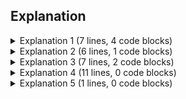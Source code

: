 ## Explanation

<details>
  <summary>Explanation 1 (7 lines, 4 code blocks)</summary>
  
  The test failure occurred in the `append` method of the `pandas.core.series.Series` class. Here is the code snippet for the `append` method:

```python
2660 :     def append(self, to_append, ignore_index=False, verify_integrity=False):
2661 :         """
2662 :         Concatenate two or more Series.
2663 :
2664 :         Parameters
2665 :         ----------
2666 :         to_append : Series or list/tuple of Series
2667 :             Series to append with self.
...
2733 :             to_concat = [self] + to_append
...
2736 :         return concat(
2737 :             to_concat, ignore_index=ignore_index, verify_integrity=verify_integrity
2738 :         )
```

Based on the error message `TypeError: can only concatenate list (not "tuple") to list`, it seems that the `to_append` parameter is expected to be a list or tuple of Series. However, in the failing test, the `tuple_input` is passed as the `to_append` argument, which is a tuple of Series.

The error occurred in this line of code:

```python
result = s.append(tuple_input)
```

Inside the `append` method, the `to_append` argument is concatenated with the `self` Series using the `+` operator. Since `to_append` is expected to be a list or tuple of Series, the code tries to concatenate the Series objects in `to_append` with the `self` Series. However, a tuple cannot be directly concatenated with a list using the `+` operator, which leads to the `TypeError` in this case.

To fix this issue, the `to_append` argument in the `append` method should be converted to a list when it is a tuple. This can be done by modifying the code as follows:

```python
if isinstance(to_append, (list, tuple)):
    to_concat = [self] + list(to_append)
else:
    to_concat = [self, to_append]
```

This modification ensures that if `to_append` is a tuple, it gets converted to a list before concatenation.

The suggested location to fix this issue is:

```
pandas.core.series.Series.append(list, ..)
```
</details>


<details>
  <summary>Explanation 2 (6 lines, 1 code blocks)</summary>
  
  The `append` method in the `pandas.core.series.Series` class is used to concatenate two or more Series objects. It takes the following parameters:

- `to_append`: Series or list/tuple of Series. The Series or list/tuple of Series objects to append with the calling Series.
- `ignore_index`: bool, default False. If True, the resulting Series will not use the index labels.
- `verify_integrity`: bool, default False. If True, an exception will be raised if the resulting Series has duplicate index values.

The method returns a concatenated Series.

Here is an example usage of the `append` method:

```python
s1 = pd.Series([1, 2, 3])
s2 = pd.Series([4, 5, 
```

</details>


<details>
  <summary>Explanation 3 (7 lines, 2 code blocks)</summary>
  
  The failing test `test_append_tuples` is testing the `append` method of the `Series` class in the `pandas.core.series` package. The `append` method is used to concatenate two or more `Series` objects.

Looking at the code snippet of the `append` method, we can see that it takes a `to_append` argument, which can be a `Series` object or a list/tuple of `Series` objects. If `to_append` is a list or tuple, the `append` method appends each `Series` in the list/tuple to the original `Series` object.

The error occurred at line 64 of the test code, where the `append` method is called with a tuple `tuple_input` as the `to_append` argument. The error message indicates that the `append` method can only concatenate a list, not a tuple.

To fix this issue, the `append` method should be updated to handle tuples as well. It could convert the tuple to a list before concatenation, or handle tuples as a special case.

Suggested fix:

```
pandas.core.series.Series.append(list_input, ignore_index=ignore_index, verify_integrity=verify_integrity)
```

or

```
to_concat = [self] + list(to_append)
```

Both suggested fixes modify the `append` method to handle a tuple `to_append` argument by converting it to a list before concatenation.
</details>


<details>
  <summary>Explanation 4 (11 lines, 0 code blocks)</summary>
  
  Based on the code snippet of the `append` method in the `Series` class, we can see that the method takes a `to_append` parameter, which can be a `Series`, a list of `Series`, or a tuple of `Series`. The method is used to concatenate the `Series` objects together.

In the failing test `test_append_tuples`, a `Series` object `s` is created with values `[1, 2, 3]`. Then, two variables `list_input` and `tuple_input` are defined, which contain the `s` object as elements. 

The expected result is obtained by calling the `append` method on `s` with the `list_input` variable as the argument. The result is assigned to the `expected` variable.

The error occurs when calling the `append` method on `s` with the `tuple_input` variable as the argument. The error message indicates that a `TypeError` occurred, stating that a tuple cannot be concatenated to a list.

From the code snippet, we can see that the `append` method internally uses the `concat` function from `pandas.core.reshape.concat` to concatenate the `Series` objects. Specifically, in line 2733 of the `append` method, it checks if `to_append` is a list or tuple, and if so, it concatenates `self` with the elements of `to_append` using the `+` operator.

Based on this information, we can conclude that the `append` method in the `Series` class expects `to_append` to be a list or tuple of `Series` objects, not a single `Series` object.

To fix this issue, the `append` method should be modified to handle a single `Series` object as `to_append`. This can be done by converting the single `Series` object to a list or tuple before performing the concatenation.

Suggested fix:
- Class: `pandas.core.series.Series`
- Method: `append`
- Argument type: `Series`
</details>


<details>
  <summary>Explanation 5 (1 lines, 0 code blocks)</summary>
  
  (None)
</details>
